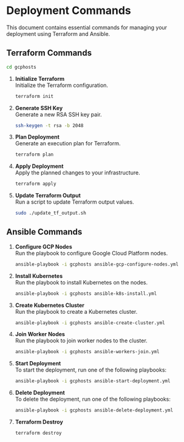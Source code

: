 # Deployment Commands

This document contains essential commands for managing your deployment using Terraform and Ansible.

## Terraform Commands

   ```bash
   cd gcphosts
   ```

1. **Initialize Terraform**  
   Initialize the Terraform configuration.
   ```bash
   terraform init
   ```

2. **Generate SSH Key**  
   Generate a new RSA SSH key pair.
   ```bash
   ssh-keygen -t rsa -b 2048
   ```

3. **Plan Deployment**  
   Generate an execution plan for Terraform.
   ```bash
   terraform plan
   ```

4. **Apply Deployment**  
   Apply the planned changes to your infrastructure.
   ```bash
   terraform apply
   ```

5. **Update Terraform Output**  
   Run a script to update Terraform output values.
   ```bash
   sudo ./update_tf_output.sh
   ```

## Ansible Commands

1. **Configure GCP Nodes**  
   Run the playbook to configure Google Cloud Platform nodes.
   ```bash
   ansible-playbook -i gcphosts ansible-gcp-configure-nodes.yml
   ```

2. **Install Kubernetes**  
   Run the playbook to install Kubernetes on the nodes.
   ```bash
   ansible-playbook -i gcphosts ansible-k8s-install.yml
   ```

3. **Create Kubernetes Cluster**  
   Run the playbook to create a Kubernetes cluster.
   ```bash
   ansible-playbook -i gcphosts ansible-create-cluster.yml
   ```

4. **Join Worker Nodes**  
   Run the playbook to join worker nodes to the cluster.
   ```bash
   ansible-playbook -i gcphosts ansible-workers-join.yml
   ```

5. **Start Deployment**  
   To start the deployment, run one of the following playbooks:
   ```bash
   ansible-playbook -i gcphosts ansible-start-deployment.yml
   ```

6. **Delete Deployment**  
   To delete the deployment, run one of the following playbooks:
   ```bash
   ansible-playbook -i gcphosts ansible-delete-deployment.yml
   ```

7. **Terraform Destroy**  
   ```bash
   terraform destroy
   ```
